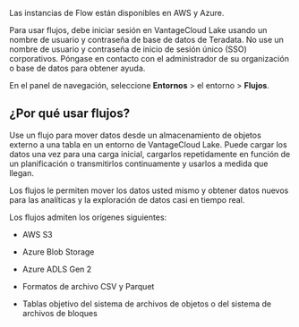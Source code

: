 Las instancias de Flow están disponibles en AWS y Azure.

Para usar flujos, debe iniciar sesión en VantageCloud Lake usando un nombre de usuario y contraseña de base de datos de Teradata. No use un nombre de usuario y contraseña de inicio de sesión único (SSO) corporativos. Póngase en contacto con el administrador de su organización o base de datos para obtener ayuda.

En el panel de navegación, seleccione **Entornos** \> el entorno \> **Flujos**.

¿Por qué usar flujos?
---------------------

Use un flujo para mover datos desde un almacenamiento de objetos externo a una tabla en un entorno de VantageCloud Lake. Puede cargar los datos una vez para una carga inicial, cargarlos repetidamente en función de un planificación o transmitirlos continuamente y usarlos a medida que llegan.

Los flujos le permiten mover los datos usted mismo y obtener datos nuevos para las analíticas y la exploración de datos casi en tiempo real.

Los flujos admiten los orígenes siguientes:

-   AWS S3

-   Azure Blob Storage

-   Azure ADLS Gen 2

-   Formatos de archivo CSV y Parquet

-   Tablas objetivo del sistema de archivos de objetos o del sistema de archivos de bloques
